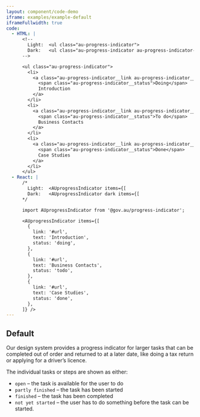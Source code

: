 ```yaml
---
layout: component/code-demo
iframe: examples/example-default
iframeFullwidth: true
code:
  - HTML: |
      <!--
        Light:  <ul class="au-progress-indicator">
        Dark:   <ul class="au-progress-indicator au-progress-indicator--dark">
      -->

      <ul class="au-progress-indicator">
        <li>
          <a class="au-progress-indicator__link au-progress-indicator__link--doing" href="#url">
            <span class="au-progress-indicator__status">Doing</span>
            Introduction
          </a>
        </li>
        <li>
          <a class="au-progress-indicator__link au-progress-indicator__link--todo" href="#url">
            <span class="au-progress-indicator__status">To do</span>
            Business Contacts
          </a>
        </li>
        <li>
          <a class="au-progress-indicator__link au-progress-indicator__link--done" href="#url">
            <span class="au-progress-indicator__status">Done</span>
            Case Studies
          </a>
        </li>
      </ul>
  - React: |
      /*
        Light:  <AUprogressIndicator items={[
        Dark:   <AUprogressIndicator dark items={[
      */

      import AUprogressIndicator from '@gov.au/progress-indicator';

      <AUprogressIndicator items={[
        {
          link: '#url',
          text: 'Introduction',
          status: 'doing',
        },
        {
          link: '#url',
          text: 'Business Contacts',
          status: 'todo',
        },
        {
          link: '#url',
          text: 'Case Studies',
          status: 'done',
        },
      ]} />
---
```

## Default

Our design system provides a progress indicator for larger tasks that can be completed out of order and returned to at a later date, like doing a tax return or applying for a driver’s licence.

The individual tasks or steps are shown as either:

- `open` – the task is available for the user to do
- `partly finished` – the task has been started
- `finished` – the task has been completed
- `not yet started` – the user has to do something before the task can be started.
